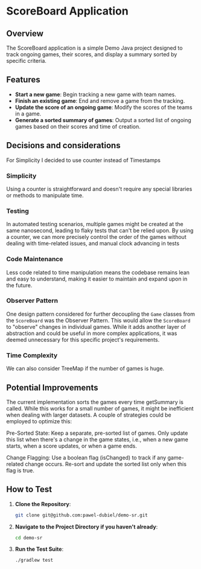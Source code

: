 # ScoreBoard Application

## Overview

The ScoreBoard application is a simple Demo Java project designed to track ongoing games, their scores, and display a summary sorted by specific criteria. 

## Features

- **Start a new game**: Begin tracking a new game with team names.
- **Finish an existing game**: End and remove a game from the tracking.
- **Update the score of an ongoing game**: Modify the scores of the teams in a game.
- **Generate a sorted summary of games**: Output a sorted list of ongoing games based on their scores and time of creation.

## Decisions and considerations 

For Simplicity I decided to use counter instead of Timestamps

### Simplicity
Using a counter is straightforward and doesn't require any special libraries or methods to manipulate time.

### Testing
In automated testing scenarios, multiple games might be created at the same nanosecond, leading to flaky tests that can't be relied upon. By using a counter, we can more precisely control the order of the games without dealing with time-related issues, and manual clock advancing in tests

### Code Maintenance
Less code related to time manipulation means the codebase remains lean and easy to understand, making it easier to maintain and expand upon in the future.

### Observer Pattern
One design pattern considered for further decoupling the `Game` classes from the `ScoreBoard` was the Observer Pattern. This would allow the `ScoreBoard` to "observe" changes in individual games. While it adds another layer of abstraction and could be useful in more complex applications, it was deemed unnecessary for this specific project's requirements.

### Time Complexity 

We can also consider TreeMap if the number of games is huge.

## Potential Improvements

The current implementation sorts the games every time getSummary is called. While this works for a small number of games, it might be inefficient when dealing with larger datasets. A couple of strategies could be employed to optimize this:

Pre-Sorted State: Keep a separate, pre-sorted list of games. Only update this list when there's a change in the game states, i.e., when a new game starts, when a score updates, or when a game ends.

Change Flagging: Use a boolean flag (isChanged) to track if any game-related change occurs. Re-sort and update the sorted list only when this flag is true.

## How to Test

1. **Clone the Repository**:
    ```bash
    git clone git@github.com:pawel-dubiel/demo-sr.git
    ```
   
2. **Navigate to the Project Directory if you haven't already**:
    ```bash
    cd demo-sr
    ```

3. **Run the Test Suite**:
    ```bash
    ./gradlew test
    ```